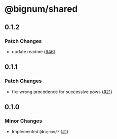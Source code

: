 # @bignum/shared

## 0.1.2

### Patch Changes

- update readme ([#46](https://github.com/ota-meshi/bignum/pull/46))

## 0.1.1

### Patch Changes

- fix: wrong precedence for successive pows ([#21](https://github.com/ota-meshi/bignum/pull/21))

## 0.1.0

### Minor Changes

- Implemented `@bignum/*` ([#1](https://github.com/ota-meshi/bignum/pull/1))
